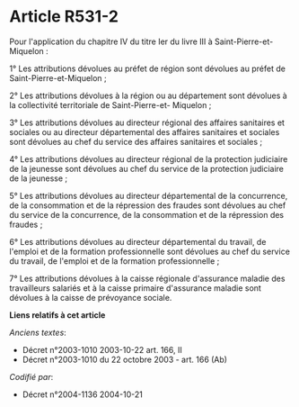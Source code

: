 # Article R531-2

Pour l'application du chapitre IV du titre Ier du livre III à Saint-Pierre-et-Miquelon :

1° Les attributions dévolues au préfet de région sont dévolues au préfet de Saint-Pierre-et-Miquelon ;

2° Les attributions dévolues à la région ou au département sont dévolues à la collectivité territoriale de Saint-Pierre-et-
Miquelon ;

3° Les attributions dévolues au directeur régional des affaires sanitaires et sociales ou au directeur départemental des
affaires sanitaires et sociales sont dévolues au chef du service des affaires sanitaires et sociales ;

4° Les attributions dévolues au directeur régional de la protection judiciaire de la jeunesse sont dévolues au chef du
service de la protection judiciaire de la jeunesse ;

5° Les attributions dévolues au directeur départemental de la concurrence, de la consommation et de la répression des fraudes
sont dévolues au chef du service de la concurrence, de la consommation et de la répression des fraudes ;

6° Les attributions dévolues au directeur départemental du travail, de l'emploi et de la formation professionnelle sont
dévolues au chef du service du travail, de l'emploi et de la formation professionnelle ;

7° Les attributions dévolues à la caisse régionale d'assurance maladie des travailleurs salariés et à la caisse primaire
d'assurance maladie sont dévolues à la caisse de prévoyance sociale.

**Liens relatifs à cet article**

_Anciens textes_:

  - Décret n°2003-1010 2003-10-22 art. 166, II
  - Décret n°2003-1010 du 22 octobre 2003 - art. 166 (Ab)

_Codifié par_:

  - Décret n°2004-1136 2004-10-21
